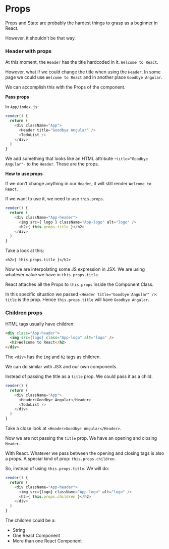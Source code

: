 # Props

Props and State are probably the hardest things to grasp as a beginner in React.

However, it shouldn't be that way.

### Header with props

At this moment, the `Header` has the title hardcoded in it. `Welcome to React`.

However, what if we could change the title when using the `Header`. In some page we could use `Welcome to React` and in another place `Goodbye Angular`.

We can accomplish this with the Props of the component.

**Pass props**

In `App/index.js`:

```javascript
render() {
  return (
    <div className="App">
      <Header title="Goodbye Angular" />
      <TodoList />
    </div>
  )
}
```

We add something that looks like an HTML attribute -`title="Goodbye Angular"`- to the `Header`. These are the props.

**How to use props**

If we don't change anything in our `Header`, it will still render `Welcome to React`.

If we want to use it, we need to use `this.props`.

```javascript
render() {
  return (
    <div className="App-header">
      <img src={ logo } className="App-logo" alt="logo" />
      <h2>{ this.props.title }</h2>
    </div>
  )
}
```

Take a look at this:

```
<h2>{ this.props.title }</h2>
```

Now we are interpolating some JS expression in JSX. We are using whatever value we have in `this.props.title`.

React attaches all the Props to `this.props` inside the Component Class.

In this specific situation we passed `<Header title="Goodbye Angular" />`: `title` is the prop. Hence `this.props.title` will have `Goodbye Angular`.

### Children props

HTML tags usually have children:

```html
<div class="App-header">
  <img src={logo} class="App-logo" alt="logo" />
  <h2>Welcome to React</h2>
</div>
```

The `<div>` has the `img` and `h2` tags as children.

We can do similar with JSX and our own components.

Instead of passing the title as a `title` prop. We could pass it as a child.

```javascript
render() {
  return (
    <div className="App">
      <Header>Goodbye Angular</Header>
      <TodoList />
    </div>
  )
}
```

Take a close look at `<Header>Goodbye Angular</Header>`.

Now we are not passing the `title` prop. We have an opening and closing `Header`.

With React. Whatever we pass between the opening and closing tags is also a props. A special kind of prop: `this.props.children`.

So, instead of using `this.props.title`. We will do:

```javascript
render() {
  return (
    <div className="App-header">
      <img src={logo} className="App-logo" alt="logo" />
      <h2>{ this.props.children }</h2>
    </div>
  )
}
```

The children could be a:
- String
- One React Component
- More than one React Component
